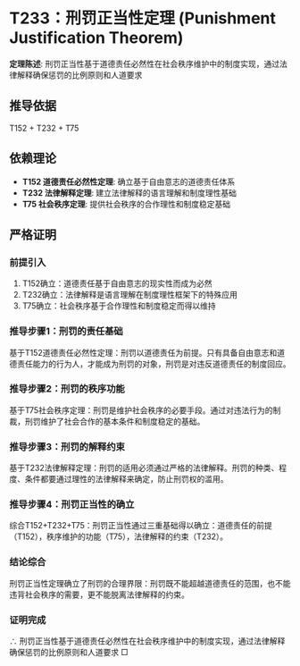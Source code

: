 # T233：刑罚正当性定理 (Punishment Justification Theorem)

**定理陈述**: 刑罚正当性基于道德责任必然性在社会秩序维护中的制度实现，通过法律解释确保惩罚的比例原则和人道要求

## 推导依据
T152 + T232 + T75

## 依赖理论
- **T152 道德责任必然性定理**: 确立基于自由意志的道德责任体系
- **T232 法律解释定理**: 建立法律解释的语言理解和制度理性基础
- **T75 社会秩序定理**: 提供社会秩序的合作理性和制度稳定基础

## 严格证明

### 前提引入
1. T152确立：道德责任基于自由意志的现实性而成为必然
2. T232确立：法律解释是语言理解在制度理性框架下的特殊应用
3. T75确立：社会秩序基于合作理性和制度稳定而得以维持

### 推导步骤1：刑罚的责任基础
基于T152道德责任必然性定理：刑罚以道德责任为前提。只有具备自由意志和道德责任能力的行为人，才能成为刑罚的对象，刑罚是对违反道德责任的制度回应。

### 推导步骤2：刑罚的秩序功能
基于T75社会秩序定理：刑罚是维护社会秩序的必要手段。通过对违法行为的制裁，刑罚维护了社会合作的基本条件和制度稳定的基础。

### 推导步骤3：刑罚的解释约束
基于T232法律解释定理：刑罚的适用必须通过严格的法律解释。刑罚的种类、程度、条件都要通过理性的法律解释来确定，防止刑罚权的滥用。

### 推导步骤4：刑罚正当性的确立
综合T152+T232+T75：刑罚正当性通过三重基础得以确立：道德责任的前提（T152），秩序维护的功能（T75），法律解释的约束（T232）。

### 结论综合
刑罚正当性定理确立了刑罚的合理界限：刑罚既不能超越道德责任的范围，也不能违背社会秩序的需要，更不能脱离法律解释的约束。

### 证明完成
∴ 刑罚正当性基于道德责任必然性在社会秩序维护中的制度实现，通过法律解释确保惩罚的比例原则和人道要求 □